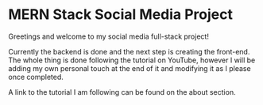 # MERN Stack Social Media Project

Greetings and welcome to my social media full-stack project!

Currently the backend is done and the next step is creating the front-end.
The whole thing is done following the tutorial on YouTube, however I will be adding my own personal touch at the end of it and modifying it as I please once completed.

A link to the tutorial I am following can be found on the about section.
